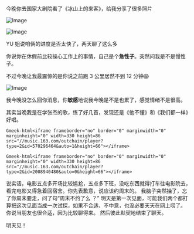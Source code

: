 

今晚你去国家大剧院看了《冰山上的来客》，给我分享了很多照片

![Image](https://github.com/user-attachments/assets/7e54e441-abc9-4814-9faf-76adca13d888)

![Image](https://github.com/user-attachments/assets/c462e288-7ba1-4d7c-85c6-de9d2757a5b0)


YU 姐说咱俩的进度是否太快了，两天聊了这么多

你说你在休假前比较操心工作上的事情，自己是个**急性子**。突然问我是不是慢性子。

不过今晚让我最震惊的是你说之前跑 3 公里居然不到 12 分钟😱

![Image](https://github.com/user-attachments/assets/1d7937d8-10e6-4e6a-a900-70ae8a291c9c)

我今晚没怎么回你消息，你**敏感**地说我今晚是不是也累了，感觉情绪不是很高。

其实当晚我是在学张杰的歌，练了好几首，发现还是《他不懂》和《我们都一样》好唱。

`Gmeek-html<iframe frameborder="no" border="0" marginwidth="0" marginheight="0" width=330 height=86 src="//music.163.com/outchain/player?type=2&id=570296464&auto=1&height=66"></iframe>`

`Gmeek-html<iframe frameborder="no" border="0" marginwidth="0" marginheight="0" width=330 height=86 src="//music.163.com/outchain/player?type=2&id=2008940480&auto=0&height=66"></iframe>`




说实话，电影五点多开场比较尴尬，五点多下班，没吃东西就得打车往电影院去，看完电影又得急着回宿舍。你先表歉意，说应该约周末的。
我脑子突然抽了，忘了你周末要走，问了句“周末不约了么 ？”
明天是第一次见面，可能我们两个都打算把这次见面当成一次试探，如果不合适、不中意，也没必要天天在网上唠了。
你说当朋友也很合适，因为比较聊得来。
然后彼此默契地结束了聊天。



明天见！